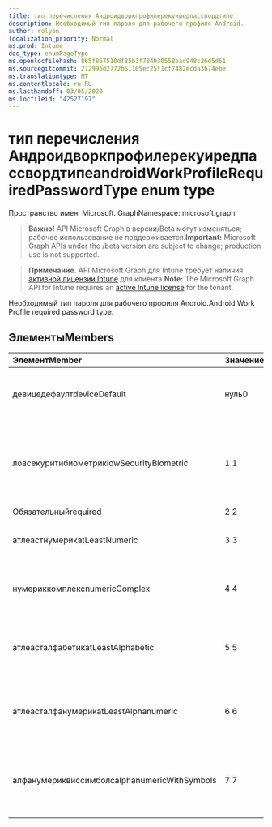 ```yaml
---
title: тип перечисления Андроидворкпрофилерекуиредпассвордтипе
description: Необходимый тип пароля для рабочего профиля Android.
author: rolyon
localization_priority: Normal
ms.prod: Intune
doc_type: enumPageType
ms.openlocfilehash: 865f867510df85b3f784930558bad948c26d5d61
ms.sourcegitcommit: 272996d2772b51105ec25f1cf7482ecda3b74ebe
ms.translationtype: MT
ms.contentlocale: ru-RU
ms.lasthandoff: 03/05/2020
ms.locfileid: "42527197"
---
```

# <a name="androidworkprofilerequiredpasswordtype-enum-type"></a><span data-ttu-id="97b8d-103">тип перечисления Андроидворкпрофилерекуиредпассвордтипе</span><span class="sxs-lookup"><span data-stu-id="97b8d-103">androidWorkProfileRequiredPasswordType enum type</span></span>

<span data-ttu-id="97b8d-104">Пространство имен: Microsoft. Graph</span><span class="sxs-lookup"><span data-stu-id="97b8d-104">Namespace: microsoft.graph</span></span>

> <span data-ttu-id="97b8d-105">**Важно!** API Microsoft Graph в версии/Beta могут изменяться; рабочее использование не поддерживается.</span><span class="sxs-lookup"><span data-stu-id="97b8d-105">**Important:** Microsoft Graph APIs under the /beta version are subject to change; production use is not supported.</span></span>

> <span data-ttu-id="97b8d-106">**Примечание.** API Microsoft Graph для Intune требует наличия [активной лицензии Intune](https://go.microsoft.com/fwlink/?linkid=839381) для клиента.</span><span class="sxs-lookup"><span data-stu-id="97b8d-106">**Note:** The Microsoft Graph API for Intune requires an [active Intune license](https://go.microsoft.com/fwlink/?linkid=839381) for the tenant.</span></span>

<span data-ttu-id="97b8d-107">Необходимый тип пароля для рабочего профиля Android.</span><span class="sxs-lookup"><span data-stu-id="97b8d-107">Android Work Profile required password type.</span></span>

## <a name="members"></a><span data-ttu-id="97b8d-108">Элементы</span><span class="sxs-lookup"><span data-stu-id="97b8d-108">Members</span></span>
|<span data-ttu-id="97b8d-109">Элемент</span><span class="sxs-lookup"><span data-stu-id="97b8d-109">Member</span></span>|<span data-ttu-id="97b8d-110">Значение</span><span class="sxs-lookup"><span data-stu-id="97b8d-110">Value</span></span>|<span data-ttu-id="97b8d-111">Описание</span><span class="sxs-lookup"><span data-stu-id="97b8d-111">Description</span></span>|
|:---|:---|:---|
|<span data-ttu-id="97b8d-112">девицедефаулт</span><span class="sxs-lookup"><span data-stu-id="97b8d-112">deviceDefault</span></span>|<span data-ttu-id="97b8d-113">нуль</span><span class="sxs-lookup"><span data-stu-id="97b8d-113">0</span></span>|<span data-ttu-id="97b8d-114">Значение по умолчанию для устройства, без намерения.</span><span class="sxs-lookup"><span data-stu-id="97b8d-114">Device default value, no intent.</span></span>|
|<span data-ttu-id="97b8d-115">ловсекуритибиометрик</span><span class="sxs-lookup"><span data-stu-id="97b8d-115">lowSecurityBiometric</span></span>|<span data-ttu-id="97b8d-116">1 </span><span class="sxs-lookup"><span data-stu-id="97b8d-116">1</span></span>|<span data-ttu-id="97b8d-117">Необходим пароль на основе биометрического уровня безопасности.</span><span class="sxs-lookup"><span data-stu-id="97b8d-117">Low security biometrics based password required.</span></span>|
|<span data-ttu-id="97b8d-118">Обязательный</span><span class="sxs-lookup"><span data-stu-id="97b8d-118">required</span></span>|<span data-ttu-id="97b8d-119">2 </span><span class="sxs-lookup"><span data-stu-id="97b8d-119">2</span></span>|<span data-ttu-id="97b8d-120">Обязательное.</span><span class="sxs-lookup"><span data-stu-id="97b8d-120">Required.</span></span>|
|<span data-ttu-id="97b8d-121">атлеастнумерик</span><span class="sxs-lookup"><span data-stu-id="97b8d-121">atLeastNumeric</span></span>|<span data-ttu-id="97b8d-122">3 </span><span class="sxs-lookup"><span data-stu-id="97b8d-122">3</span></span>|<span data-ttu-id="97b8d-123">Необходим по крайней мере числовой пароль.</span><span class="sxs-lookup"><span data-stu-id="97b8d-123">At least numeric password required.</span></span>|
|<span data-ttu-id="97b8d-124">нумериккомплекс</span><span class="sxs-lookup"><span data-stu-id="97b8d-124">numericComplex</span></span>|<span data-ttu-id="97b8d-125">4 </span><span class="sxs-lookup"><span data-stu-id="97b8d-125">4</span></span>|<span data-ttu-id="97b8d-126">Необходим числовой сложный пароль.</span><span class="sxs-lookup"><span data-stu-id="97b8d-126">Numeric complex password required.</span></span>|
|<span data-ttu-id="97b8d-127">атлеасталфабетик</span><span class="sxs-lookup"><span data-stu-id="97b8d-127">atLeastAlphabetic</span></span>|<span data-ttu-id="97b8d-128">5 </span><span class="sxs-lookup"><span data-stu-id="97b8d-128">5</span></span>|<span data-ttu-id="97b8d-129">По крайней мере необходимо указать по крайней мере буквенный пароль.</span><span class="sxs-lookup"><span data-stu-id="97b8d-129">At least alphabetic password required.</span></span>|
|<span data-ttu-id="97b8d-130">атлеасталфанумерик</span><span class="sxs-lookup"><span data-stu-id="97b8d-130">atLeastAlphanumeric</span></span>|<span data-ttu-id="97b8d-131">6 </span><span class="sxs-lookup"><span data-stu-id="97b8d-131">6</span></span>|<span data-ttu-id="97b8d-132">Необходимо указать по крайней мере буквенно-цифровые пароли.</span><span class="sxs-lookup"><span data-stu-id="97b8d-132">At least alphanumeric password required.</span></span>|
|<span data-ttu-id="97b8d-133">алфанумериквиссимболс</span><span class="sxs-lookup"><span data-stu-id="97b8d-133">alphanumericWithSymbols</span></span>|<span data-ttu-id="97b8d-134">7 </span><span class="sxs-lookup"><span data-stu-id="97b8d-134">7</span></span>|<span data-ttu-id="97b8d-135">По крайней мере буквенно-цифровые символы и пароль не требуются.</span><span class="sxs-lookup"><span data-stu-id="97b8d-135">At least alphanumeric with symbols password required.</span></span>|



